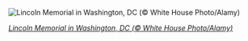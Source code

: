 
![Lincoln Memorial in Washington, DC (© White House Photo/Alamy)](https://cn.bing.com//th?id=OHR.Lincoln50MoWA_EN-US4174714087_1920x1080.jpg&rf=LaDigue_1920x1080.jpg&pid=hp)

*[Lincoln Memorial in Washington, DC (© White House Photo/Alamy)](https://www.bing.com/search?q=presidents+day&form=hpcapt&filters=HpDate%3a%2220210215_0800%22)*
